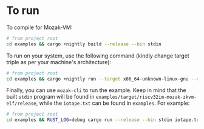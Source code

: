 # To run

To compile for Mozak-VM:
```sh
# from project root
cd examples && cargo +nightly build --release --bin stdin
```

To run on your system, use the following command (kindly change target triple as per your machine's architecture):
```sh
# from project root
cd examples && cargo +nightly run --target x86_64-unknown-linux-gnu --release --bin stdin-native --features="native"
```

Finally, you can use `mozak-cli` to run the example. Keep in mind that the built `stdin` program will be found in `examples/target/riscv32im-mozak-zkvm-elf/release`, while the `iotape.txt` can be found in `examples`. For example:

```sh
# from project root
cd examples && RUST_LOG=debug cargo run --release --bin stdin iotape.txt 
```
